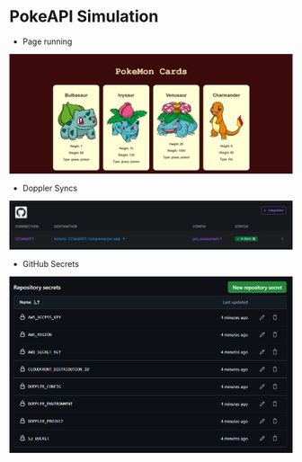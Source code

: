 # PokeAPI Simulation

-  Page running

![](./docs/main-page.png)

- Doppler Syncs 

![](./docs/syncs.png)

- GitHub Secrets

![](./docs/git-secrets.png)
